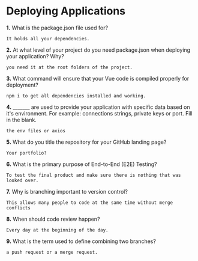 # Deploying Applications

**1.** What is the package.json file used for?
<!-- enter you answer in the space below -->
```
It holds all your dependencies.
``` 
**2.** At what level of your project do you need package.json when deploying your application? Why?
<!-- enter you answer in the space below -->
```
you need it at the root folders of the project.
```
**3.** What command will ensure that your Vue code is compiled properly for deployment?
<!-- enter you answer in the space below -->
```
npm i to get all dependencies installed and working.
```
**4.** _______ are used to provide your application with specific data based on it's environment. For example: connections strings, private keys or port. Fill in the blank.
<!-- enter you answer in the space below -->
```
the env files or axios
```
**5.** What do you title the repository for your GitHub landing page?

<!-- enter you answer in the space below -->
```
Your portfolio?
```
**6.** What is the primary purpose of End-to-End (E2E) Testing?
<!-- enter you answer in the space below -->
```
To test the final product and make sure there is nothing that was looked over.
```
**7.** Why is branching important to version control?
<!-- enter you answer in the space below -->
```
This allows many people to code at the same time without merge conflicts
```
**8.** When should code review happen?
<!-- enter you answer in the space below -->
```
Every day at the beginning of the day. 
```
**9.** What is the term used to define combining two branches?
<!-- enter you answer in the space below -->
```
a push request or a merge request.
```
